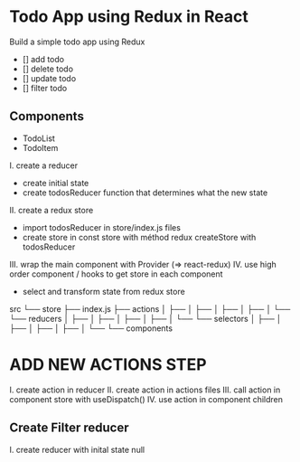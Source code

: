 # Todo App using Redux in React

Build a simple todo app using Redux

- [] add todo
- [] delete todo
- [] update todo
- [] filter todo

## Components

- TodoList
- TodoItem

I. create a reducer

- create initial state
- create todosReducer function that determines what the new state

II. create a redux store

- import todosReducer in store/index.js files
- create store in const store with méthod redux createStore with todosReducer

III. wrap the main component with Provider (=> react-redux)
IV. use high order component / hooks to get store in each component

- select and transform state from redux store

src
└── store
├── index.js
├── actions
│ ├──
│ ├──
│ ├──
│ ├──
│ └──
└── reducers
│ ├──
│ ├──
│ ├──
│ ├──
│ └──
└── selectors
│ ├──
│ ├──
│ ├──
│ ├──
│ └──
└── components

# ADD NEW ACTIONS STEP

I. create action in reducer
II. create action in actions files
III. call action in component store with useDispatch()
IV. use action in component children

## Create Filter reducer

I. create reducer with inital state null
